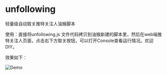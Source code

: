 # unfollowing

轻量级自动取关推特关注人油猴脚本

使用：直接将unfollowing.js 文件代码拷贝到油猴新建的脚本里，然后在web端推特关注人页面，点击右下方取关按钮，可以打开Console查看运行情况。欢迎DIY。

效果如下：

![Demo](https://github.com/sedgwickz/unfollowing/blob/main/demo.gif)
